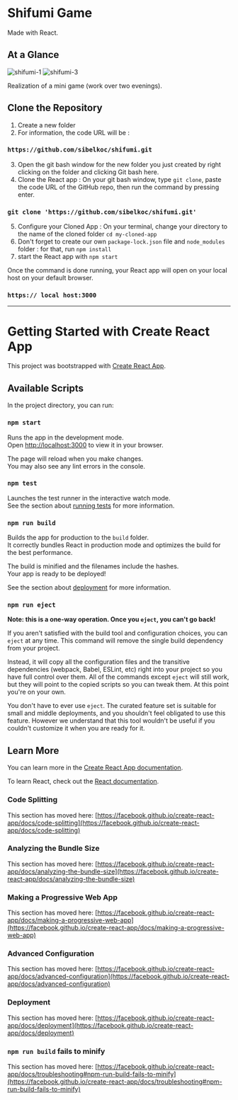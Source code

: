 # Shifumi Game

Made with React.

## At a Glance

![shifumi-1](https://user-images.githubusercontent.com/57089979/204108674-8da686c9-be3a-46ba-8c88-fc08fc393102.jpg)
![shifumi-3](https://user-images.githubusercontent.com/57089979/204108676-0c9d2f8d-0b7d-443b-8f41-47fe09a19d9b.jpg)

Realization of a mini game (work over two evenings).

## Clone the Repository

1. Create a new folder
2. For information, the code URL will be :

### `https://github.com/sibelkoc/shifumi.git`

3. Open the git bash window for the new folder you just created by right clicking on the folder and clicking Git bash here.
4. Clone the React app : On your git bash window, type `git clone`, paste the code URL of the GitHub repo, then run the command by pressing enter.

### `git clone 'https://github.com/sibelkoc/shifumi.git'`

5. Configure your Cloned App : On your terminal, change your directory to the name of the cloned folder `cd my-cloned-app`
6. Don't forget to create our own `package-lock.json` file and `node_modules` folder : for that, run `npm install`
8. start the React app with `npm start`

Once the command is done running, your React app will open on your local host on your default browser.

### `https:// local host:3000`

-------------------------------------------------------------

# Getting Started with Create React App

This project was bootstrapped with [Create React App](https://github.com/facebook/create-react-app).

## Available Scripts

In the project directory, you can run:

### `npm start`

Runs the app in the development mode.\
Open [http://localhost:3000](http://localhost:3000) to view it in your browser.

The page will reload when you make changes.\
You may also see any lint errors in the console.

### `npm test`

Launches the test runner in the interactive watch mode.\
See the section about [running tests](https://facebook.github.io/create-react-app/docs/running-tests) for more information.

### `npm run build`

Builds the app for production to the `build` folder.\
It correctly bundles React in production mode and optimizes the build for the best performance.

The build is minified and the filenames include the hashes.\
Your app is ready to be deployed!

See the section about [deployment](https://facebook.github.io/create-react-app/docs/deployment) for more information.

### `npm run eject`

**Note: this is a one-way operation. Once you `eject`, you can't go back!**

If you aren't satisfied with the build tool and configuration choices, you can `eject` at any time. This command will remove the single build dependency from your project.

Instead, it will copy all the configuration files and the transitive dependencies (webpack, Babel, ESLint, etc) right into your project so you have full control over them. All of the commands except `eject` will still work, but they will point to the copied scripts so you can tweak them. At this point you're on your own.

You don't have to ever use `eject`. The curated feature set is suitable for small and middle deployments, and you shouldn't feel obligated to use this feature. However we understand that this tool wouldn't be useful if you couldn't customize it when you are ready for it.

## Learn More

You can learn more in the [Create React App documentation](https://facebook.github.io/create-react-app/docs/getting-started).

To learn React, check out the [React documentation](https://reactjs.org/).

### Code Splitting

This section has moved here: [https://facebook.github.io/create-react-app/docs/code-splitting](https://facebook.github.io/create-react-app/docs/code-splitting)

### Analyzing the Bundle Size

This section has moved here: [https://facebook.github.io/create-react-app/docs/analyzing-the-bundle-size](https://facebook.github.io/create-react-app/docs/analyzing-the-bundle-size)

### Making a Progressive Web App

This section has moved here: [https://facebook.github.io/create-react-app/docs/making-a-progressive-web-app](https://facebook.github.io/create-react-app/docs/making-a-progressive-web-app)

### Advanced Configuration

This section has moved here: [https://facebook.github.io/create-react-app/docs/advanced-configuration](https://facebook.github.io/create-react-app/docs/advanced-configuration)

### Deployment

This section has moved here: [https://facebook.github.io/create-react-app/docs/deployment](https://facebook.github.io/create-react-app/docs/deployment)

### `npm run build` fails to minify

This section has moved here: [https://facebook.github.io/create-react-app/docs/troubleshooting#npm-run-build-fails-to-minify](https://facebook.github.io/create-react-app/docs/troubleshooting#npm-run-build-fails-to-minify)
